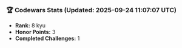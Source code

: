 ### 🏆 Codewars Stats (Updated: 2025-09-24 11:07:07 UTC)

- **Rank:** 8 kyu
- **Honor Points:** 3
- **Completed Challenges:** 1
